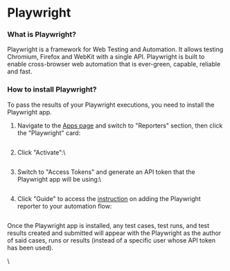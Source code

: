# Playwright

### What is Playwright?

Playwright is a framework for Web Testing and Automation. It allows testing Chromium, Firefox and WebKit with a single API. Playwright is built to enable cross-browser web automation that is ever-green, capable, reliable and fast.

### How to install Playwright?

To pass the results of your Playwright executions, you need to install the Playwright app.

1.  Navigate to the [Apps page](https://app.qase.io/apps) and switch to "Reporters" section, then click the "Playwright" card:



    <figure><img src="https://downloads.intercomcdn.com/i/o/655677853/5a5a756418fb7a440c990657/image.png" alt=""><figcaption></figcaption></figure>
2.  Click "Activate":\


    <figure><img src="https://downloads.intercomcdn.com/i/o/657773924/ead87c0ca0b12ed0e1247d0b/image.png" alt=""><figcaption></figcaption></figure>
3.  Switch to "Access Tokens" and generate an API token that the Playwright app will be using:\


    <figure><img src="https://downloads.intercomcdn.com/i/o/655679244/a010895f72c6f9c756919050/image.png" alt=""><figcaption></figcaption></figure>
4.  Click "Guide" to access the [instruction](https://github.com/qase-tms/qase-javascript/tree/main/qase-playwright) on adding the Playwright reporter to your automation flow:



    <figure><img src="https://downloads.intercomcdn.com/i/o/655680436/a8c1c29aa45e82b15acb4f11/image.png" alt=""><figcaption></figcaption></figure>

Once the Playwright app is installed, any test cases, test runs, and test results created and submitted will appear with the Playwright as the author of said cases, runs or results (instead of a specific user whose API token has been used).

\
